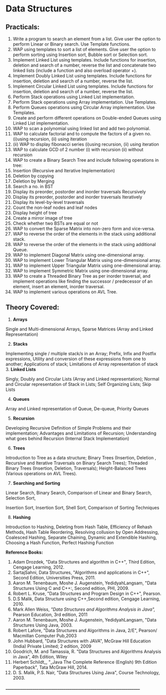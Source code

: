 # Data Structures

## Practicals:

1. Write a program to search an element from a list. Give user the option to perform Linear or Binary search. Use Template functions.
2. WAP using templates to sort a list of elements. Give user the option to perform sorting using Insertion sort, Bubble sort or Selection sort.
3. Implement Linked List using templates. Include functions for insertion, deletion and search of a number, reverse the list and concatenate two linked lists (include a function and also overload operator +).
4. Implement Doubly Linked List using templates. Include functions for insertion, deletion and search of a number, reverse the list.
5. Implement Circular Linked List using templates. Include functions for insertion, deletion and search of a number, reverse the list.
6. Perform Stack operations using Linked List implementation.
7. Perform Stack operations using Array implementation. Use Templates.
8. Perform Queues operations using Circular Array implementation. Use Templates.
9. Create and perform different operations on Double-ended Queues using Linked List implementation.
10. WAP to scan a polynomial using linked list and add two polynomial.
11. WAP to calculate factorial and to compute the factors of a given no. (i)using recursion, (ii) using iteration
12. (ii) WAP to display fibonacci series (i)using recursion, (ii) using iteration
13. WAP to calculate GCD of 2 number (i) with recursion (ii) without recursion
14. WAP to create a Binary Search Tree and include following operations in tree:
  1. Insertion (Recursive and Iterative Implementation)
  2. Deletion by copying
  3. Deletion by Merging
  4. Search a no. in BST
  5. Display its preorder, postorder and inorder traversals Recursively
  6. Display its preorder, postorder and inorder traversals Iteratively
  7. Display its level-by-level traversals
  8. Count the non-leaf nodes and leaf nodes
  9. Display height of tree
  10. Create a mirror image of tree
  11. Check whether two BSTs are equal or not
15. WAP to convert the Sparse Matrix into non-zero form and vice-versa.
16. WAP to reverse the order of the elements in the stack using additional stack.
17. WAP to reverse the order of the elements in the stack using additional Queue.
18. WAP to implement Diagonal Matrix using one-dimensional array.
19. WAP to implement Lower Triangular Matrix using one-dimensional array.
20. WAP to implement Upper Triangular Matrix using one-dimensional array.
21. WAP to implement Symmetric Matrix using one-dimensional array.
22. WAP to create a Threaded Binary Tree as per inorder traversal, and implement operations like finding the successor / predecessor of an element, insert an element, inorder traversal.
23. WAP to implement various operations on AVL Tree.


## Theory Covered:
1. **Arrays**

Single and Multi-dimensional Arrays, Sparse Matrices (Array and Linked Representation)

2. **Stacks**

Implementing single / multiple stack/s in an Array; Prefix, Infix and Postfix expressions, Utility and conversion of these expressions from one to another; Applications of stack; Limitations of Array representation of stack
3. **Linked Lists**

Singly, Doubly and Circular Lists (Array and Linked representation); Normal and Circular representation of Stack in Lists; Self Organizing Lists; Skip Lists

4. **Queues**

Array and Linked representation of Queue, De-queue, Priority Queues

5. **Recursion** 

Developing Recursive Definition of Simple Problems and their implementation; Advantages and Limitations of Recursion; Understanding what goes behind Recursion (Internal Stack Implementation)

6. **Trees**

Introduction to Tree as a data structure; Binary Trees (Insertion, Deletion , Recursive and Iterative Traversals on Binary Search Trees); Threaded Binary Trees (Insertion, Deletion, Traversals); Height-Balanced Trees (Various operations on AVL Trees).

7. **Searching and Sorting**

Linear Search, Binary Search, Comparison of Linear and Binary Search, Selection Sort,

Insertion Sort, Insertion Sort, Shell Sort, Comparison of Sorting Techniques

8. **Hashing**

Introduction to Hashing, Deleting from Hash Table, Efficiency of Rehash Methods, Hash Table Reordering, Resolving collusion by Open Addressing, Coalesced Hashing, Separate Chaining, Dynamic and Extendible Hashing, Choosing a Hash Function, Perfect Hashing Function 


**Reference Books:**

1. Adam Drozdek, "Data Structures and algorithm in C++"_,_ Third Edition, Cengage Learning, 2012.
2. SartajSahni, Data Structures, "Algorithms and applications in C++", Second Edition, Universities Press, 2011.
3. Aaron M. Tenenbaum, Moshe J. Augenstein, YedidyahLangsam, "Data Structures Using C and C++:, Second edition, PHI, 2009.
4. Robert L. Kruse, "Data Structures and Program Design in C++", Pearson.
5. D.S Malik, Data Structure using C++,Second edition, Cengage Learning, 2010.
6. Mark Allen Weiss, _"_Data Structures and Algorithms Analysis in Java"_,_ Pearson Education, 3rd edition, 2011
7. Aaron M. Tenenbaum, Moshe J. Augenstein, YedidyahLangsam, "Data Structures Using Java, 2003.
8. Robert Lafore, "Data Structures and Algorithms in Java, 2/E", Pearson/ Macmillan Computer Pub,2003
9. John Hubbard, "Data Structures with JAVA", McGraw Hill Education (India) Private Limited; 2 edition, 2009
10. Goodrich, M. and Tamassia, R. "Data Structures and Algorithms Analysis in Java", 4th Edition, Wiley
11. Herbert Schildt_, "_Java The Complete Reference (English) 9th Edition Paperback", Tata McGraw Hill, 2014.
12. D. S. Malik, P.S. Nair, "Data Structures Using Java", Course Technology, 2003. 

**\_\_\_\_\_\_\_\_\_\_\_\_\_\_\_\_\_\_\_\_\_\_\_\_\_\_\_\_\_\_\_\_\_\_\_\_\_\_\_\_\_\_\_\_\_\_\_\_\_\_\_\_\_\_\_\_\_\_\_\_\_\_\_\_\_**



